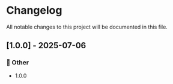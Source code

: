 # Changelog

All notable changes to this project will be documented in this file.

## [1.0.0] - 2025-07-06

### 💼 Other

- 1.0.0

